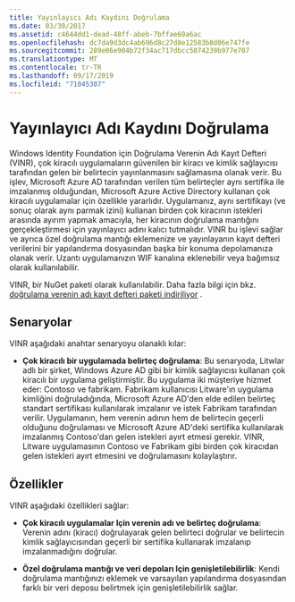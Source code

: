 ```yaml
---
title: Yayınlayıcı Adı Kaydını Doğrulama
ms.date: 03/30/2017
ms.assetid: c4644dd1-dead-48ff-abeb-7bffae69a6ac
ms.openlocfilehash: dc7da9d3dc4ab696d8c27d8e12583b8d06e747fe
ms.sourcegitcommit: 289e06e904b72f34ac717dbcc5074239b977e707
ms.translationtype: MT
ms.contentlocale: tr-TR
ms.lasthandoff: 09/17/2019
ms.locfileid: "71045307"
---
```

# <a name="validating-issuer-name-registry"></a>Yayınlayıcı Adı Kaydını Doğrulama
Windows Identity Foundation için Doğrulama Verenin Adı Kayıt Defteri (VINR), çok kiracılı uygulamaların güvenilen bir kiracı ve kimlik sağlayıcısı tarafından gelen bir belirtecin yayınlanmasını sağlamasına olanak verir. Bu işlev, Microsoft Azure AD tarafından verilen tüm belirteçler aynı sertifika ile imzalanmış olduğundan, Microsoft Azure Active Directory kullanan çok kiracılı uygulamalar için özellikle yararlıdır. Uygulamanız, aynı sertifikayı (ve sonuç olarak aynı parmak izini) kullanan birden çok kiracının istekleri arasında ayırım yapmak amacıyla, her kiracının doğrulama mantığını gerçekleştirmesi için yayınlayıcı adını kalıcı tutmalıdır. VINR bu işlevi sağlar ve ayrıca özel doğrulama mantığı eklemenize ve yayınlayanın kayıt defteri verilerini bir yapılandırma dosyasından başka bir konuma depolamanıza olanak verir. Uzantı uygulamanızın WIF kanalına eklenebilir veya bağımsız olarak kullanılabilir.  
  
 VINR, bir NuGet paketi olarak kullanılabilir. Daha fazla bilgi için bkz. [doğrulama verenin adı kayıt defteri paketi indiriliyor](downloading-the-validating-issuer-name-registry-package.md) .  
  
## <a name="scenarios"></a>Senaryolar  
 VINR aşağıdaki anahtar senaryoyu olanaklı kılar:  
  
- **Çok kiracılı bir uygulamada belirteç doğrulama**: Bu senaryoda, Litwlar adlı bir şirket, Windows Azure AD gibi bir kimlik sağlayıcısı kullanan çok kiracılı bir uygulama geliştirmiştir. Bu uygulama iki müşteriye hizmet eder: Contoso ve fabrikam. Fabrikam kullanıcısı Litware'ın uygulama kimliğini doğruladığında, Microsoft Azure AD'den elde edilen belirteç standart sertifikası kullanılarak imzalanır ve istek Fabrikam tarafından verilir. Uygulamanın, hem verenin adının hem de belirtecin geçerli olduğunu doğrulaması ve Microsoft Azure AD'deki sertifika kullanılarak imzalanmış Contoso'dan gelen istekleri ayırt etmesi gerekir. VINR, Litware uygulamasının Contoso ve Fabrikam gibi birden çok kiracıdan gelen istekleri ayırt etmesini ve doğrulamasını kolaylaştırır.  
  
## <a name="features"></a>Özellikler  
 VINR aşağıdaki özellikleri sağlar:  
  
- **Çok kiracılı uygulamalar Için verenin adı ve belirteç doğrulama**: Verenin adını (kiracı) doğrulayarak gelen belirteci doğrular ve belirtecin kimlik sağlayıcısından geçerli bir sertifika kullanarak imzalanıp imzalanmadığını doğrular.  
  
- **Özel doğrulama mantığı ve veri depoları Için genişletilebilirlik**: Kendi doğrulama mantığınızı eklemek ve varsayılan yapılandırma dosyasından farklı bir veri deposu belirtmek için genişletilebilirlik sağlar.
